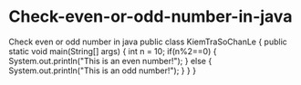 # Check-even-or-odd-number-in-java
Check even or odd number in java
public class KiemTraSoChanLe {
     public static void main(String[] args) {
         int n = 10;
         if(n%2==0)
         {
             System.out.println("This is an even number!");
         }
         else
         {
             System.out.println("This is an odd number!");
         }
     }
}
